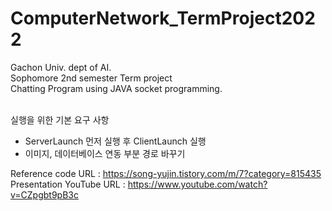 <h1> ComputerNetwork_TermProject2022 </h1>

Gachon Univ. dept of AI.
<br>
Sophomore 2nd semester Term project
<br>
Chatting Program using JAVA socket programming. 
<br><br>

실행을 위한 기본 요구 사항
* ServerLaunch 먼저 실행 후 ClientLaunch 실행
* 이미지, 데이터베이스 연동 부분 경로 바꾸기

Reference code URL : https://song-yujin.tistory.com/m/7?category=815435
<br>
Presentation YouTube URL : https://www.youtube.com/watch?v=CZpgbt9pB3c
<br>

